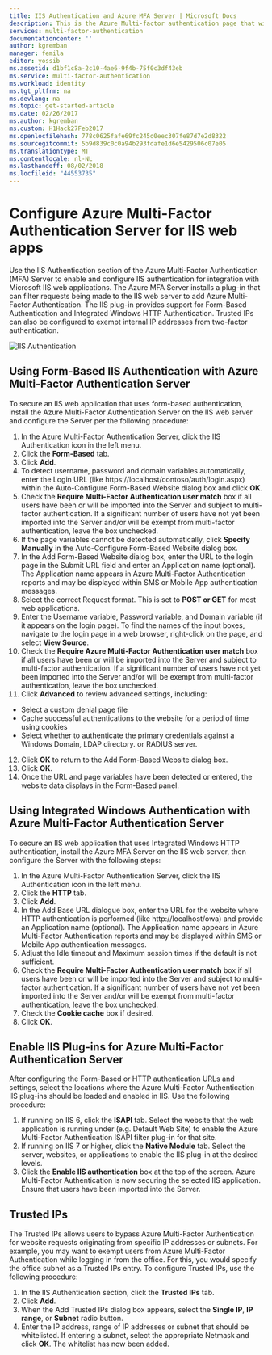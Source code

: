 ```yaml
---
title: IIS Authentication and Azure MFA Server | Microsoft Docs
description: This is the Azure Multi-factor authentication page that will assist in deploying IIS Authentication and Azure Multi-Factor Authentication Server.
services: multi-factor-authentication
documentationcenter: ''
author: kgremban
manager: femila
editor: yossib
ms.assetid: d1bf1c8a-2c10-4ae6-9f4b-75f0c3df43eb
ms.service: multi-factor-authentication
ms.workload: identity
ms.tgt_pltfrm: na
ms.devlang: na
ms.topic: get-started-article
ms.date: 02/26/2017
ms.author: kgremban
ms.custom: H1Hack27Feb2017
ms.openlocfilehash: 778c0625fafe69fc245d0eec307fe87d7e2d8322
ms.sourcegitcommit: 5b9d839c0c0a94b293fdafe1d6e5429506c07e05
ms.translationtype: MT
ms.contentlocale: nl-NL
ms.lasthandoff: 08/02/2018
ms.locfileid: "44553735"
---
```

# <a name="configure-azure-multi-factor-authentication-server-for-iis-web-apps"></a>Configure Azure Multi-Factor Authentication Server for IIS web apps

Use the IIS Authentication section of the Azure Multi-Factor Authentication (MFA) Server to enable and configure IIS authentication for integration with Microsoft IIS web applications. The Azure MFA Server installs a plug-in that can filter requests being made to the IIS web server to add Azure Multi-Factor Authentication. The IIS plug-in provides support for Form-Based Authentication and Integrated Windows HTTP Authentication. Trusted IPs can also be configured to exempt internal IP addresses from two-factor authentication.

![IIS Authentication](https://docstestmedia1.blob.core.windows.net/azure-media/articles/multi-factor-authentication/media/multi-factor-authentication-get-started-server-iis/iis.png)

## <a name="using-form-based-iis-authentication-with-azure-multi-factor-authentication-server"></a>Using Form-Based IIS Authentication with Azure Multi-Factor Authentication Server
To secure an IIS web application that uses form-based authentication, install the Azure Multi-Factor Authentication Server on the IIS web server and configure the Server per the following procedure:

1. In the Azure Multi-Factor Authentication Server, click the IIS Authentication icon in the left menu.
2. Click the **Form-Based** tab.
3. Click **Add**.
4. To detect username, password and domain variables automatically, enter the Login URL (like https://localhost/contoso/auth/login.aspx) within the Auto-Configure Form-Based Website dialog box and click **OK**.
5. Check the **Require Multi-Factor Authentication user match** box if all users have been or will be imported into the Server and subject to multi-factor authentication. If a significant number of users have not yet been imported into the Server and/or will be exempt from multi-factor authentication, leave the box unchecked.
6. If the page variables cannot be detected automatically, click **Specify Manually** in the Auto-Configure Form-Based Website dialog box.
7. In the Add Form-Based Website dialog box, enter the URL to the login page in the Submit URL field and enter an Application name (optional). The Application name appears in Azure Multi-Factor Authentication reports and may be displayed within SMS or Mobile App authentication messages. 
8. Select the correct Request format. This is set to **POST or GET** for most web applications.
9. Enter the Username variable, Password variable, and Domain variable (if it appears on the login page). To find the names of the input boxes, navigate to the login page in a web browser, right-click on the page, and select **View Source**.
10. Check the **Require Azure Multi-Factor Authentication user match** box if all users have been or will be imported into the Server and subject to multi-factor authentication. If a significant number of users have not yet been imported into the Server and/or will be exempt from multi-factor authentication, leave the box unchecked. 
11. Click **Advanced** to review advanced settings, including:

  - Select a custom denial page file
  - Cache successful authentications to the website for a period of time using cookies
  - Select whether to authenticate the primary credentials against a Windows Domain, LDAP directory. or RADIUS server.

12. Click **OK** to return to the Add Form-Based Website dialog box. 
13. Click **OK**.
14. Once the URL and page variables have been detected or entered, the website data displays in the Form-Based panel.

## <a name="using-integrated-windows-authentication-with-azure-multi-factor-authentication-server"></a>Using Integrated Windows Authentication with Azure Multi-Factor Authentication Server
To secure an IIS web application that uses Integrated Windows HTTP authentication, install the Azure MFA Server on the IIS web server, then configure the Server with the following steps:

1. In the Azure Multi-Factor Authentication Server, click the IIS Authentication icon in the left menu.
2. Click the **HTTP** tab. 
3. Click **Add**.
4. In the Add Base URL dialogue box, enter the URL for the website where HTTP authentication is performed (like http://localhost/owa) and provide an Application name (optional). The Application name appears in Azure Multi-Factor Authentication reports and may be displayed within SMS or Mobile App authentication messages.
5. Adjust the Idle timeout and Maximum session times if the default is not sufficient.
6. Check the **Require Multi-Factor Authentication user match** box if all users have been or will be imported into the Server and subject to multi-factor authentication. If a significant number of users have not yet been imported into the Server and/or will be exempt from multi-factor authentication, leave the box unchecked. 
7. Check the **Cookie cache** box if desired.
8. Click **OK**.

## <a name="enable-iis-plug-ins-for-azure-multi-factor-authentication-server"></a>Enable IIS Plug-ins for Azure Multi-Factor Authentication Server
After configuring the Form-Based or HTTP authentication URLs and settings, select the locations where the Azure Multi-Factor Authentication IIS plug-ins should be loaded and enabled in IIS. Use the following procedure:

1. If running on IIS 6, click the **ISAPI** tab. Select the website that the web application is running under (e.g. Default Web Site) to enable the Azure Multi-Factor Authentication ISAPI filter plug-in for that site.
2. If running on IIS 7 or higher, click the **Native Module** tab. Select the server, websites, or applications to enable the IIS plug-in at the desired levels.
3. Click the **Enable IIS authentication** box at the top of the screen. Azure Multi-Factor Authentication is now securing the selected IIS application. Ensure that users have been imported into the Server.

## <a name="trusted-ips"></a>Trusted IPs
The Trusted IPs allows users to bypass Azure Multi-Factor Authentication for website requests originating from specific IP addresses or subnets. For example, you may want to exempt users from Azure Multi-Factor Authentication while logging in from the office. For this, you would specify the office subnet as a Trusted IPs entry. To configure Trusted IPs, use the following procedure:

1. In the IIS Authentication section, click the **Trusted IPs** tab.
2. Click **Add**.
3. When the Add Trusted IPs dialog box appears, select the **Single IP**, **IP range**, or **Subnet** radio button.
4. Enter the IP address, range of IP addresses or subnet that should be whitelisted. If entering a subnet, select the appropriate Netmask and click **OK**. The whitelist has now been added.


